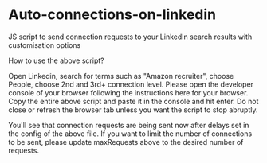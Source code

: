 # Auto-connections-on-linkedin

JS script to send connection requests to your LinkedIn search results with customisation options

How to use the above script?

Open Linkedin, search for terms such as "Amazon recruiter", choose People, choose 2nd and 3rd+ connection level.
Please open the developer console of your browser following the instructions here for your browser.
Copy the entire above script and paste it in the console and hit enter.
Do not close or refresh the browser tab unless you want the script to stop abruptly.

You'll see that connection requests are being sent now after delays set in the config of the above file. If you want to limit the number of connections to be sent, please update maxRequests above to the desired number of requests.
